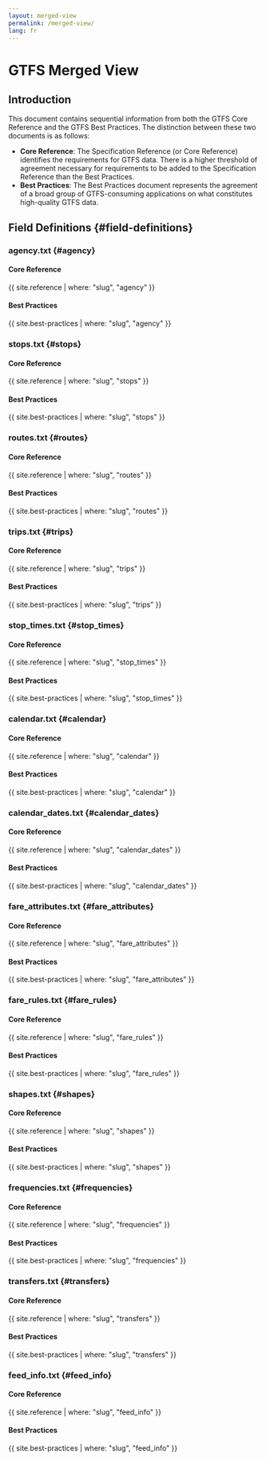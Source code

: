 ```yaml
---
layout: merged-view
permalink: /merged-view/
lang: fr
---
```

# GTFS Merged View

## Introduction

This document contains sequential information from both the GTFS Core Reference and the GTFS Best Practices. The distinction between these two documents is as follows:

* **Core Reference**: The Specification Reference (or Core Reference) identifies the requirements for GTFS data. There is a higher threshold of agreement necessary for requirements to be added to the Specification Reference than the Best Practices.
* **Best Practices**: The Best Practices document represents the agreement of a broad group of GTFS-consuming applications on what constitutes high-quality GTFS data.

## Field Definitions {#field-definitions}

### agency.txt {#agency}

#### Core Reference
{{ site.reference | where: "slug", "agency" }}
#### Best Practices
{{ site.best-practices | where: "slug", "agency" }}

### stops.txt {#stops}

#### Core Reference
{{ site.reference | where: "slug", "stops" }}
#### Best Practices
{{ site.best-practices | where: "slug", "stops" }}

### routes.txt {#routes}

#### Core Reference
{{ site.reference | where: "slug", "routes" }}
#### Best Practices
{{ site.best-practices | where: "slug", "routes" }}

### trips.txt {#trips}

#### Core Reference
{{ site.reference | where: "slug", "trips" }}
#### Best Practices
{{ site.best-practices | where: "slug", "trips" }}

### stop_times.txt {#stop_times}

#### Core Reference
{{ site.reference | where: "slug", "stop_times" }}
#### Best Practices
{{ site.best-practices | where: "slug", "stop_times" }}

### calendar.txt {#calendar}

#### Core Reference
{{ site.reference | where: "slug", "calendar" }}
#### Best Practices
{{ site.best-practices | where: "slug", "calendar" }}

### calendar_dates.txt {#calendar_dates}

#### Core Reference
{{ site.reference | where: "slug", "calendar_dates" }}
#### Best Practices
{{ site.best-practices | where: "slug", "calendar_dates" }}

### fare_attributes.txt {#fare_attributes}

#### Core Reference
{{ site.reference | where: "slug", "fare_attributes" }}
#### Best Practices
{{ site.best-practices | where: "slug", "fare_attributes" }}

### fare_rules.txt {#fare_rules}

#### Core Reference
{{ site.reference | where: "slug", "fare_rules" }}
#### Best Practices
{{ site.best-practices | where: "slug", "fare_rules" }}

### shapes.txt {#shapes}

#### Core Reference
{{ site.reference | where: "slug", "shapes" }}
#### Best Practices
{{ site.best-practices | where: "slug", "shapes" }}

### frequencies.txt {#frequencies}

#### Core Reference
{{ site.reference | where: "slug", "frequencies" }}
#### Best Practices
{{ site.best-practices | where: "slug", "frequencies" }}

### transfers.txt {#transfers}

#### Core Reference
{{ site.reference | where: "slug", "transfers" }}
#### Best Practices
{{ site.best-practices | where: "slug", "transfers" }}

### feed_info.txt {#feed_info}

#### Core Reference
{{ site.reference | where: "slug", "feed_info" }}
#### Best Practices
{{ site.best-practices | where: "slug", "feed_info" }}

